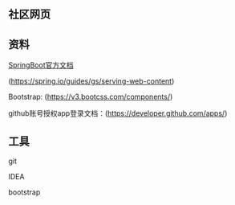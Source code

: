 ## 社区网页

## 资料
[SpringBoot官方文档](https://spring.io)


(https://spring.io/guides/gs/serving-web-content)

Bootstrap: (https://v3.bootcss.com/components/)

github账号授权app登录文档：(https://developer.github.com/apps/)



## 工具
git

IDEA

bootstrap
